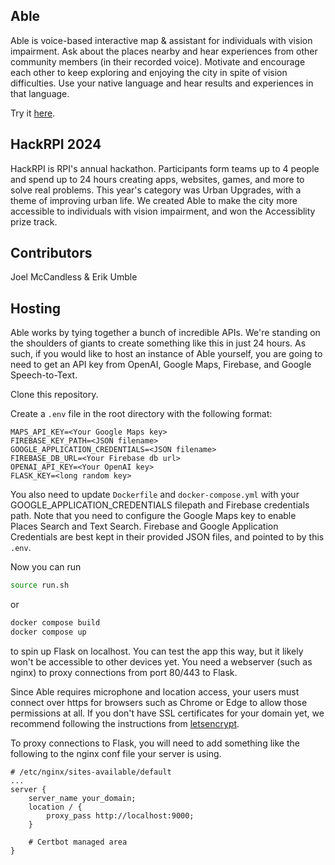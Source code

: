 ## Able
Able is voice-based interactive map & assistant for individuals with vision impairment. 
Ask about the places nearby and hear experiences from other community members (in their recorded voice).
Motivate and encourage each other to keep exploring and enjoying the city in spite of vision difficulties. 
Use your native language and hear results and experiences in that language.

Try it [here](https://able.erikumble.com/).

## HackRPI 2024
HackRPI is RPI's annual hackathon. Participants form teams up to 4 people and spend up to 24 hours 
creating apps, websites, games, and more to solve real problems. This year's category was Urban Upgrades,
with a theme of improving urban life. We created Able to make the city more accessible to individuals with
vision impairment, and won the Accessiblity prize track.

## Contributors 
Joel McCandless & Erik Umble

## Hosting
Able works by tying together a bunch of incredible APIs. We're standing on the shoulders of giants to create
something like this in just 24 hours. As such, if you would like to host an instance of Able yourself, you
are going to need to get an API key from OpenAI, Google Maps, Firebase, and Google Speech-to-Text.

Clone this repository.

Create a `.env` file in the root directory with the following format:
```
MAPS_API_KEY=<Your Google Maps key>
FIREBASE_KEY_PATH=<JSON filename>
GOOGLE_APPLICATION_CREDENTIALS=<JSON filename>
FIREBASE_DB_URL=<Your Firebase db url>
OPENAI_API_KEY=<Your OpenAI key>
FLASK_KEY=<long random key>
```
You also need to update `Dockerfile` and `docker-compose.yml` with your GOOGLE_APPLICATION_CREDENTIALS filepath
and Firebase credentials path.
Note that you need to configure the Google Maps key to enable Places Search and Text Search. Firebase and
Google Application Credentials are best kept in their provided JSON files, and pointed to by this `.env`.

Now you can run
```bash
source run.sh
```
or 
```bash
docker compose build
docker compose up
```
to spin up Flask on localhost. You can test the app this way, but it likely won't be accessible 
to other devices yet. You need a webserver (such as nginx) to proxy connections from port 80/443 to Flask.

Since Able requires microphone and location access, your users must connect over https for browsers such
as Chrome or Edge to allow those permissions at all. If you don't have SSL certificates for your domain yet,
we recommend following the instructions from [letsencrypt](https://letsencrypt.org/). 

To proxy connections to Flask, you will need to add something like the following to the nginx conf file
your server is using.
```
# /etc/nginx/sites-available/default
...
server {
    server_name your_domain;
    location / {
        proxy_pass http://localhost:9000;
    }

    # Certbot managed area
}
```